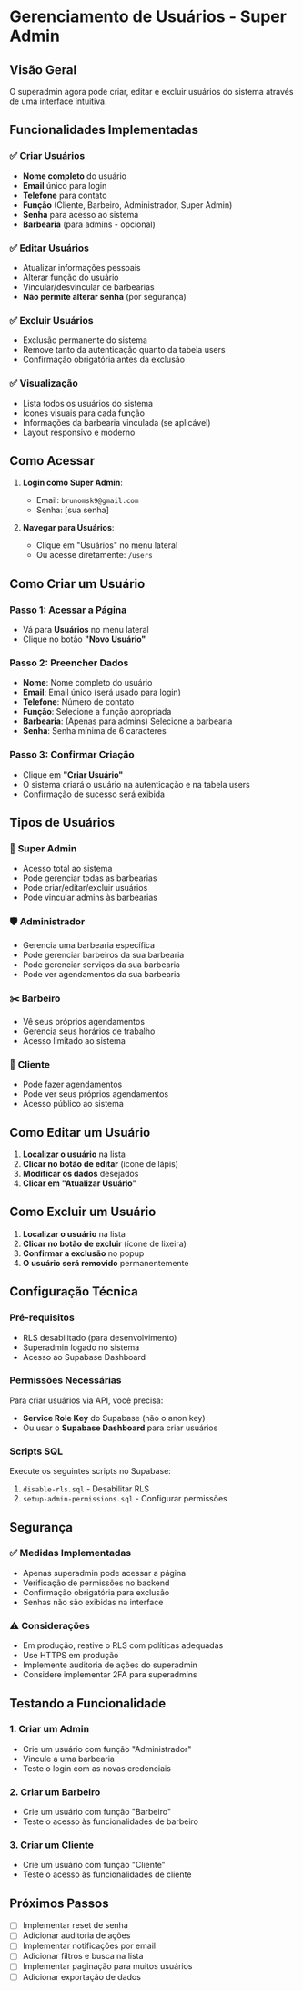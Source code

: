 # Gerenciamento de Usuários - Super Admin

## Visão Geral

O superadmin agora pode criar, editar e excluir usuários do sistema através de uma interface intuitiva.

## Funcionalidades Implementadas

### ✅ **Criar Usuários**
- **Nome completo** do usuário
- **Email** único para login
- **Telefone** para contato
- **Função** (Cliente, Barbeiro, Administrador, Super Admin)
- **Senha** para acesso ao sistema
- **Barbearia** (para admins - opcional)

### ✅ **Editar Usuários**
- Atualizar informações pessoais
- Alterar função do usuário
- Vincular/desvincular de barbearias
- **Não permite alterar senha** (por segurança)

### ✅ **Excluir Usuários**
- Exclusão permanente do sistema
- Remove tanto da autenticação quanto da tabela users
- Confirmação obrigatória antes da exclusão

### ✅ **Visualização**
- Lista todos os usuários do sistema
- Ícones visuais para cada função
- Informações da barbearia vinculada (se aplicável)
- Layout responsivo e moderno

## Como Acessar

1. **Login como Super Admin**:
   - Email: `brunomsk9@gmail.com`
   - Senha: [sua senha]

2. **Navegar para Usuários**:
   - Clique em "Usuários" no menu lateral
   - Ou acesse diretamente: `/users`

## Como Criar um Usuário

### Passo 1: Acessar a Página
- Vá para **Usuários** no menu lateral
- Clique no botão **"Novo Usuário"**

### Passo 2: Preencher Dados
- **Nome**: Nome completo do usuário
- **Email**: Email único (será usado para login)
- **Telefone**: Número de contato
- **Função**: Selecione a função apropriada
- **Barbearia**: (Apenas para admins) Selecione a barbearia
- **Senha**: Senha mínima de 6 caracteres

### Passo 3: Confirmar Criação
- Clique em **"Criar Usuário"**
- O sistema criará o usuário na autenticação e na tabela users
- Confirmação de sucesso será exibida

## Tipos de Usuários

### 👑 **Super Admin**
- Acesso total ao sistema
- Pode gerenciar todas as barbearias
- Pode criar/editar/excluir usuários
- Pode vincular admins às barbearias

### 🛡️ **Administrador**
- Gerencia uma barbearia específica
- Pode gerenciar barbeiros da sua barbearia
- Pode gerenciar serviços da sua barbearia
- Pode ver agendamentos da sua barbearia

### ✂️ **Barbeiro**
- Vê seus próprios agendamentos
- Gerencia seus horários de trabalho
- Acesso limitado ao sistema

### 👤 **Cliente**
- Pode fazer agendamentos
- Pode ver seus próprios agendamentos
- Acesso público ao sistema

## Como Editar um Usuário

1. **Localizar o usuário** na lista
2. **Clicar no botão de editar** (ícone de lápis)
3. **Modificar os dados** desejados
4. **Clicar em "Atualizar Usuário"**

## Como Excluir um Usuário

1. **Localizar o usuário** na lista
2. **Clicar no botão de excluir** (ícone de lixeira)
3. **Confirmar a exclusão** no popup
4. **O usuário será removido** permanentemente

## Configuração Técnica

### Pré-requisitos
- RLS desabilitado (para desenvolvimento)
- Superadmin logado no sistema
- Acesso ao Supabase Dashboard

### Permissões Necessárias
Para criar usuários via API, você precisa:
- **Service Role Key** do Supabase (não o anon key)
- Ou usar o **Supabase Dashboard** para criar usuários

### Scripts SQL
Execute os seguintes scripts no Supabase:
1. `disable-rls.sql` - Desabilitar RLS
2. `setup-admin-permissions.sql` - Configurar permissões

## Segurança

### ✅ **Medidas Implementadas**
- Apenas superadmin pode acessar a página
- Verificação de permissões no backend
- Confirmação obrigatória para exclusão
- Senhas não são exibidas na interface

### ⚠️ **Considerações**
- Em produção, reative o RLS com políticas adequadas
- Use HTTPS em produção
- Implemente auditoria de ações do superadmin
- Considere implementar 2FA para superadmins

## Testando a Funcionalidade

### 1. Criar um Admin
- Crie um usuário com função "Administrador"
- Vincule a uma barbearia
- Teste o login com as novas credenciais

### 2. Criar um Barbeiro
- Crie um usuário com função "Barbeiro"
- Teste o acesso às funcionalidades de barbeiro

### 3. Criar um Cliente
- Crie um usuário com função "Cliente"
- Teste o acesso às funcionalidades de cliente

## Próximos Passos

- [ ] Implementar reset de senha
- [ ] Adicionar auditoria de ações
- [ ] Implementar notificações por email
- [ ] Adicionar filtros e busca na lista
- [ ] Implementar paginação para muitos usuários
- [ ] Adicionar exportação de dados 